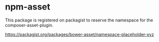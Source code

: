 # npm-asset
This package is registered on packagist to reserve the namespace for the composer-asset-plugin.

<https://packagist.org/packages/bower-asset/namespace-placeholder-xyz>

